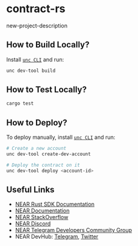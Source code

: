 # contract-rs

new-project-description

## How to Build Locally?

Install [`unc CLI`](https://github.com/utnet-org/utility-cli-rs) and run:

```bash
unc dev-tool build
```

## How to Test Locally?

```bash
cargo test
```

## How to Deploy?

To deploy manually, install [`unc CLI`](https://github.com/utnet-org/utility-cli-rs) and run:

```bash
# Create a new account
unc dev-tool create-dev-account

# Deploy the contract on it
unc dev-tool deploy <account-id>
```
## Useful Links

- [NEAR Rust SDK Documentation](https://docs.near.org/sdk/rust/introduction)
- [NEAR Documentation](https://docs.near.org)
- [NEAR StackOverflow](https://stackoverflow.com/questions/tagged/nearprotocol)
- [NEAR Discord](https://near.chat)
- [NEAR Telegram Developers Community Group](https://t.me/neardev)
- NEAR DevHub: [Telegram](https://t.me/neardevhub), [Twitter](https://twitter.com/neardevhub)
